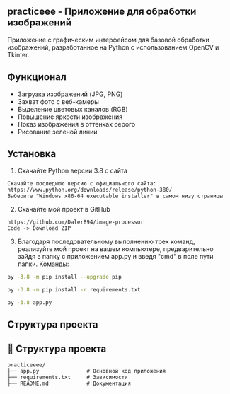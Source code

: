 ## practiceee - Приложение для обработки изображений

Приложение с графическим интерфейсом для базовой обработки изображений, разработанное на Python с использованием OpenCV и Tkinter.

  ## Функционал

-  Загрузка изображений (JPG, PNG)
-  Захват фото с веб-камеры
-  Выделение цветовых каналов (RGB)
-  Повышение яркости изображения
-  Показ изoбражения в оттенках серого
-  Рисование зеленой линии
##  Установка
1. Скачайте Python версии 3.8 с сайта
```download
Скачайте последнюю версию с официального сайта: 
https://www.python.org/downloads/release/python-380/
Выберите "Windows x86-64 executable installer" в самом низу страницы
```
2. Скачайте мой проект в GitHub
```download
https://github.com/Daler894/image-processor
Code -> Download ZIP
```
3. Благодаря последовательному выполнению трех команд, реализуйте
мой проект на вашем компьютере, предварительно зайдя в папку с приложением
app.py и введя "cmd" в поле пути папки.
Команды:
```bash
py -3.8 -m pip install --upgrade pip
```
```bash
py -3.8 -m pip install -r requirements.txt
```
```bash
py -3.8 app.py
```
## Структура проекта

## 📂 Структура проекта
```
practiceeee/
├── app.py               # Основной код приложения
├── requirements.txt     # Зависимости
├── README.md            # Документация
```